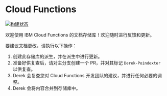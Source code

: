 # Cloud Functions

[![构建状态](https://travis.ibm.com/BlueMix-Fabric/bluewhisk-docs.svg?token=Rt7qrw9ADrkv4kFiywCq&branch=master)](https://travis.ibm.com/BlueMix-Fabric/bluewhisk-docs)

欢迎使用 IBM Cloud Functions 的文档存储库！欢迎随时进行反馈和更新。






要建议文档更改，请执行以下操作：

1. 创建此存储库的派生，并在派生中进行更新。
2. 准备好供复查后，请对主分支创建一个 PR，并对其标记 `Derek-Poindexter` 以供复查。
3. Derek 会复查您对 Cloud Functions 开发团队的建议，并进行任何必要的调整。
4. Derek 会将内容合并到存储库中。




